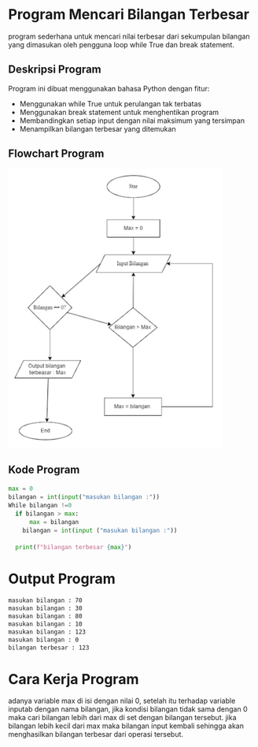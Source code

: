 # Program Mencari Bilangan Terbesar 
program sederhana untuk mencari nilai terbesar dari sekumpulan bilangan yang dimasukan oleh pengguna loop 
while True dan break statement.
## Deskripsi Program 
Program ini dibuat menggunakan bahasa Python dengan fitur:

- Menggunakan while True untuk perulangan tak terbatas
- Menggunakan break statement untuk menghentikan program
- Membandingkan setiap input dengan nilai maksimum yang tersimpan
- Menampilkan bilangan terbesar yang ditemukan

## Flowchart Program 
![Flowchart](flowchart.png)

## Kode Program 
```Python 
max = 0
bilangan = int(input("masukan bilangan :"))
While bilangan !=0
  if bilangan > max: 
      max = bilangan
    bilangan = int(input ("masukan bilangan :"))

  print(f"bilangan terbesar {max}")
  ```
# Output Program 
````
masukan bilangan : 70
masukan bilangan : 30
masukan bilangan : 80
masukan bilangan : 10
masukan bilangan : 123
masukan bilangan : 0
bilangan terbesar : 123
````

# Cara Kerja Program 
adanya variable max di isi dengan nilai 0, setelah itu terhadap variable inputab dengan nama bilangan, jika kondisi bilangan tidak 
sama dengan 0 maka cari bilangan lebih dari max di set dengan bilangan tersebut. jika bilangan lebih kecil dari max maka bilangan input
kembali sehingga akan menghasilkan bilangan terbesar dari operasi tersebut.
